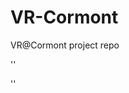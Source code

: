# VR-Cormont
VR@Cormont project repo

''<!DOCTYPE html>
<html>
  <head>
    <meta charset="utf-8">
    <title>Two 360 Picture Panoramas Morphing from One to the Other</title>
    <script src="https://aframe.io/releases/1.5.0/aframe.min.js"></script>
  </head>
  <body>
    <a-scene>
      <a-sky id="pano1" src="path/to/pano1.jpg"></a-sky>
      <a-sky id="pano2" src="path/to/pano2.jpg"></a-sky>
      <a-entity id="camera" camera position="0 0 0"></a-entity>
      <a-animation attribute="material.src" dur="5000" easing="linear" repeat="indefinite" to="#pano2"></a-animation>
    </a-scene>
  </body>
</html>''
